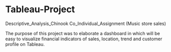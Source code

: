# Tableau-Project
Descriptive_Analysis_Chinook Co_Individual_Assignment (Music store sales)

The purpose of this project was to elaborate a dashboard in which will be easy to visualize financial indicators of sales, location, trend and customer profile 
on Tableau.
